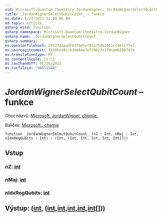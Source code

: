 ```yaml
---
uid: Microsoft.Quantum.Chemistry.JordanWigner._JordanWignerSelectQubitCount_
title: _JordanWignerSelectQubitCount_ – funkce
ms.date: 1/23/2021 12:00:00 AM
ms.topic: article
qsharp.kind: function
qsharp.namespace: Microsoft.Quantum.Chemistry.JordanWigner
qsharp.name: _JordanWignerSelectQubitCount_
qsharp.summary: ''
ms.openlocfilehash: 2932721eadfb779e5ef81a754b2061cc941c7fe3
ms.sourcegitcommit: 71605ea9cc630e84e7ef29027e1f0ea06299747e
ms.translationtype: MT
ms.contentlocale: cs-CZ
ms.lasthandoff: 01/26/2021
ms.locfileid: "98851548"
---
```

# <a name="_jordanwignerselectqubitcount_-function"></a>_JordanWignerSelectQubitCount_ – funkce

Obor názvů: [Microsoft. JordanWigner. chemie.](xref:Microsoft.Quantum.Chemistry.JordanWigner)

Balíček: [Microsoft.. chemie](https://nuget.org/packages/Microsoft.Quantum.Chemistry)




```qsharp
function _JordanWignerSelectQubitCount_ (nZ : Int, nMaj : Int, nIdxRegQubits : Int) : (Int, (Int, Int, Int, Int, Int[]))
```


## <a name="input"></a>Vstup

### <a name="nz--int"></a>nZ: [int](xref:microsoft.quantum.lang-ref.int)




### <a name="nmaj--int"></a>nMaj: [int](xref:microsoft.quantum.lang-ref.int)




### <a name="nidxregqubits--int"></a>nIdxRegQubits: [int](xref:microsoft.quantum.lang-ref.int)





## <a name="output--intintintintintint"></a>Výstup: ([int](xref:microsoft.quantum.lang-ref.int), ([int](xref:microsoft.quantum.lang-ref.int),[int](xref:microsoft.quantum.lang-ref.int),[int](xref:microsoft.quantum.lang-ref.int),[int](xref:microsoft.quantum.lang-ref.int),[int](xref:microsoft.quantum.lang-ref.int)[]))

